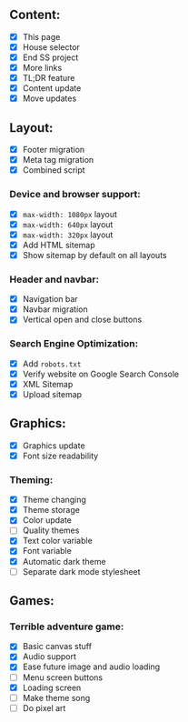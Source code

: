 ﻿## Content:

- [x] This page
- [x] House selector
- [x] End SS project
- [x] More links
- [x] TL;DR feature
- [x] Content update
- [x] Move updates

## Layout:

- [x] Footer migration
- [x] Meta tag migration
- [x] Combined script

### Device and browser support:

- [x] `max-width: 1080px` layout
- [x] `max-width: 640px` layout
- [x] `max-width: 320px` layout
- [x] Add HTML sitemap
- [x] Show sitemap by default on all layouts

### Header and navbar:

- [x] Navigation bar
- [x] Navbar migration
- [x] Vertical open and close buttons

### Search Engine Optimization:

- [x] Add `robots.txt`
- [x] Verify website on Google Search Console
- [x] XML Sitemap
- [x] Upload sitemap

## Graphics:

- [x] Graphics update
- [x] Font size readability

### Theming:

- [x] Theme changing
- [x] Theme storage
- [x] Color update
- [ ] Quality themes
- [x] Text color variable
- [x] Font variable
- [x] Automatic dark theme
- [ ] Separate dark mode stylesheet

## Games:

### Terrible adventure game:

- [x] Basic canvas stuff
- [x] Audio support
- [x] Ease future image and audio loading
- [ ] Menu screen buttons
- [x] Loading screen
- [ ] Make theme song
- [ ] Do pixel art
